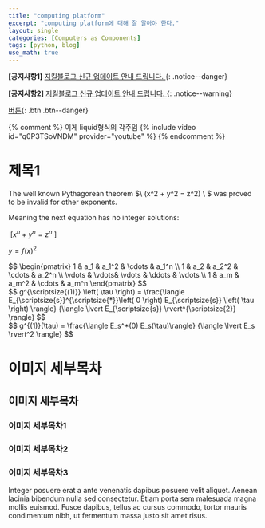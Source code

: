 ```yaml
---
title: "computing platform"
excerpt: "computing platform에 대해 잘 알아야 한다."
layout: single
categories: [Computers as Components]
tags: [python, blog]
use_math: true
---
```


**[공지사항1]** [지킬블로그 신규 업데이트 안내 드립니다. ](https://mmistakes.github.io/minimal-mistakes/docs/quick-start-guide/)
{: .notice--danger}


**[공지사항2]** [지킬블로그 신규 업데이트 안내 드립니다. ](https://mmistakes.github.io/minimal-mistakes/docs/quick-start-guide/)
{: .notice--warning}


[버튼](https://google.com){: .btn .btn--danger}

<!--
![Profile](/assets/images/profile1.jpg){: .align-center width="300"}
-->

<style>

.center {
        text-align: center;
      }

.center img{
	width: 300px;
}
</style>

<!--
<div class="center">
  <img src="/assets/images/profile1.jpg" alt="Profile" />
</div>


![Profile](/assets/images/profile1.jpg){: .img-width-half .align-center}

-->

{% comment %}
이게 liquid형식의 각주임
{% include video id="q0P3TSoVNDM" provider="youtube" %}
{% endcomment %}


# 제목1


The well known Pythagorean theorem $\ (x^2 + y^2 = z^2) \ $ was proved to be invalid for other exponents.

Meaning the next equation has no integer solutions:


$\ [ x^n + y^n = z^n \ ]$


$y = f(x)^2$


<div>$$
\begin{pmatrix}
 1 & a_1 & a_1^2 & \cdots & a_1^n \\
 1 & a_2 & a_2^2 & \cdots & a_2^n \\
 \vdots  & \vdots& \vdots & \ddots & \vdots \\
 1 & a_m & a_m^2 & \cdots & a_m^n    
 \end{pmatrix}
$$</div>


<div>$$
  g^{\scriptsize{(1)}} \left( \tau \right) =
    \frac{\langle E_{\scriptsize{s}}^{\scriptsize{*}}\left( 0 \right)
       E_{\scriptsize{s}} \left( \tau \right) \rangle}
      {\langle \lvert E_{\scriptsize{s}} \rvert^{\scriptsize{2}} \rangle}
$$</div>



<div>$$
  g^{(1)}(\tau) =
    \frac{\langle E_s^*(0) E_s(\tau)\rangle}
         {\langle \lvert E_s \rvert^2 \rangle}
$$</div>


# 이미지 세부목차


## 이미지 세부목차


### 이미지 세부목차1


### 이미지 세부목차2

### 이미지 세부목차3

Integer posuere erat a ante venenatis dapibus posuere velit aliquet. Aenean lacinia bibendum nulla sed consectetur. Etiam porta sem malesuada magna mollis euismod. Fusce dapibus, tellus ac cursus commodo, tortor mauris condimentum nibh, ut fermentum massa justo sit amet risus.

